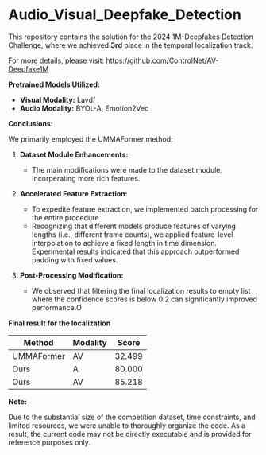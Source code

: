 # Audio_Visual_Deepfake_Detection

This repository contains the solution for the 2024 1M-Deepfakes Detection Challenge, where we achieved **3rd** place in the temporal localization track.

For more details, please visit: https://github.com/ControlNet/AV-Deepfake1M 

**Pretrained Models Utilized:**

- **Visual Modality:** Lavdf
- **Audio Modality:** BYOL-A, Emotion2Vec

**Conclusions:**

We primarily employed the UMMAFormer method:

1. **Dataset Module Enhancements:**
   - The main modifications were made to the dataset module. Incorperating more rich features.

2. **Accelerated Feature Extraction:**
   - To expedite feature extraction, we implemented batch processing for the entire procedure.
   - Recognizing that different models produce features of varying lengths (i.e., different frame counts), we applied feature-level interpolation to achieve a fixed length in time dimension. Experimental results indicated that this approach outperformed padding with fixed values.

3. **Post-Processing Modification:**
   - We observed that filtering the final localization results to empty list where the confidence scores is below 0.2 can significantly improved performance.



**Final result for the localization**

|Method | Modality | Score|
|-------|----------|------|
|UMMAFormer | AV  | 32.499|
|Ours| A| 80.000|
|Ours| AV| 85.218|

**Note:**

Due to the substantial size of the competition dataset, time constraints, and limited resources, we were unable to thoroughly organize the code. As a result, the current code may not be directly executable and is provided for reference purposes only.


